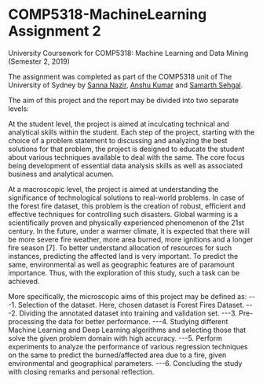 # COMP5318-MachineLearning Assignment 2
University Coursework for COMP5318: Machine Learning and Data Mining (Semester 2, 2019)

The assignment was completed as part of the COMP5318 unit of The University of Sydney by [Sanna Nazir](https://github.com/Sanna-Nazir), [Anshu Kumar](https://github.com/anshukr5) and [Samarth Sehgal](https://github.com/samarthsehgal97). 

The aim of this project and the report may be divided into two separate levels:

At the student level, the project is aimed at inculcating technical and analytical skills within the student. Each step of the project, starting with the choice of a problem statement to discussing and analyzing the best solutions for that problem, the project is designed to educate the student about various techniques available to deal with the same. The core focus being development of essential data analysis skills as well as associated business and analytical acumen. 

At a macroscopic level, the project is aimed at understanding the significance of technological solutions to real-world problems. In case of the forest fire dataset, this problem is the creation of robust, efficient and effective techniques for controlling such disasters. 
Global warming is a scientifically proven and physically experienced phenomenon of the 21st century. In the future, under a warmer climate, it is expected that there will be more severe fire weather, more area burned, more ignitions and a longer fire season [7]. To better understand allocation of resources for such instances, predicting the affected land is very important. To predict the same, environmental as well as geographic features are of paramount importance. Thus, with the exploration of this study, such a task can be achieved.


More specifically, the microscopic aims of this project may be defined as: 
---1. Selection of the dataset. Here, chosen dataset is Forest Fires Dataset.
---2. Dividing the annotated dataset into training and validation set. 
---3. Pre-processing the data for better performance. 
---4. Studying different Machine Learning and Deep Learning algorithms and selecting those that solve the given problem domain with high accuracy. 
---5. Perform experiments to analyze the performance of various regression techniques on the same to predict the burned/affected area due to a fire, given environmental and geographical parameters.
---6. Concluding the study with closing remarks and personal reflection.
